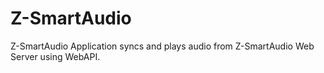 # Z-SmartAudio
Z-SmartAudio Application syncs and plays audio from Z-SmartAudio Web Server using WebAPI.
